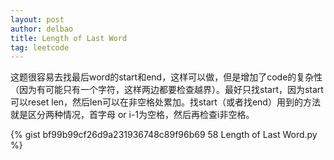 ```yaml
---
layout: post
author: delbao
title: Length of Last Word
tag: leetcode
---
```


这题很容易去找最后word的start和end，这样可以做，但是增加了code的复杂性（因为有可能只有一个字符，这样两边都要检查越界）。最好只找start，因为start可以reset len，然后len可以在非空格处累加。找start（或者找end）用到的方法就是区分两种情况，首字母 or i-1为空格，然后再检查i非空格。

{% gist bf99b99cf26d9a231936748c89f96b69 58 Length of Last Word.py %}
